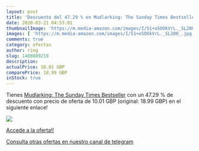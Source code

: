 ```yaml
---
layout: post
title: 'Descuento del 47.29 % en Mudlarking: The Sunday Times Bestseller'
date: 2020-03-21 04:53:01
thumbnailImage: 'https://m.media-amazon.com/images/I/51+o5OOkVrL._SL200_.jpg'
images: [ 'https://m.media-amazon.com/images/I/51+o5OOkVrL._SL200_.jpg' ]
comments: true
category: ofertas
author: ring
slug: 1408889218
description:
actualPrice: 10.01 GBP
comparePrice: 18.99 GBP
inStock: true
---
```


Tienes [Mudlarking: The Sunday Times Bestseller](https://www.amazon.co.uk/dp/1408889218/?tag=redken01-21) con un 47.29 % de descuento con precio de oferta de 10.01 GBP (original: 18.99 GBP) en el siguiente enlace!

[![](https://m.media-amazon.com/images/I/51+o5OOkVrL._SL200_.jpg)](https://www.amazon.co.uk/dp/1408889218/?tag=redken01-21)

[Accede a la oferta!!](https://www.amazon.co.uk/dp/1408889218/?tag=redken01-21)

[Consulta otras ofertas en nuestro canal de telegram](https://t.me/s/ofertas25)
